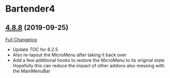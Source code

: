 # Bartender4

## [4.8.8](https://github.com/Nevcairiel/Bartender4/tree/4.8.8) (2019-09-25)
[Full Changelog](https://github.com/Nevcairiel/Bartender4/compare/4.8.7...4.8.8)

- Update TOC for 8.2.5  
- Also re-layout the MicroMenu after taking it back over  
- Add a few additional hooks to restore the MicroMenu to its original state  
    Hopefully this can reduce the impact of other addons also messing with  
    the MainMenuBar  
